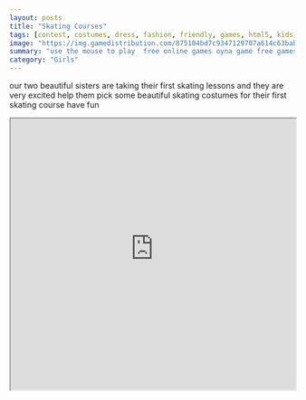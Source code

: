 ```yaml
---
layout: posts
title: "Skating Courses"
tags: [contest, costumes, dress, fashion, friendly, games, html5, kids, mobile, skating, free, online, games, oyna, game, free, games, play, play, games]
image: "https://img.gamedistribution.com/875104bd7c9347129707a614c63bab93.jpg"
summary: "use the mouse to play  free online games oyna game free games play play games"
category: "Girls"
---
```


our two beautiful sisters are taking their first skating lessons and they are very excited help them pick some beautiful skating costumes for their first skating course have fun

<iframe width="100%" height="480px;" src="https://html5.gamedistribution.com/875104bd7c9347129707a614c63bab93/"></iframe>